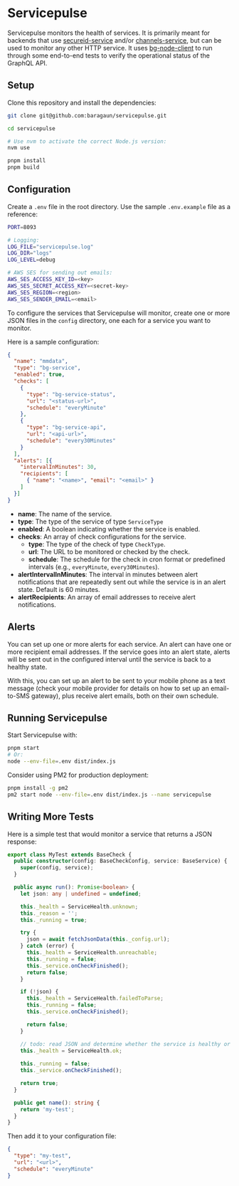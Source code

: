 # Servicepulse

Servicepulse monitors the health of services. It is primarily meant for backends that use
[secureid-service](https://github.com/baragaun/secureid-service) and/or
[channels-service](https://github.com/baragaun/channels-service), but can be used to 
monitor any other HTTP service.
It uses [bg-node-client](https://github.com/baragaun/bg-node-client) to run through some 
end-to-end tests to verify the operational status of the GraphQL API.

## Setup

Clone this repository and install the dependencies:

```bash
git clone git@github.com:baragaun/servicepulse.git

cd servicepulse

# Use nvm to activate the correct Node.js version:
nvm use

pnpm install
pnpm build
```

## Configuration

Create a `.env` file in the root directory. Use the sample `.env.example` file as a reference:

```bash
PORT=8093

# Logging:
LOG_FILE="servicepulse.log"
LOG_DIR="logs"
LOG_LEVEL=debug

# AWS SES for sending out emails:
AWS_SES_ACCESS_KEY_ID=<key>
AWS_SES_SECRET_ACCESS_KEY=<secret-key>
AWS_SES_REGION=<region>
AWS_SES_SENDER_EMAIL=<email>
```

To configure the services that Servicepulse will monitor, create one or more JSON files in
the `config` directory, one each for a service you want to monitor.

Here is a sample configuration:

```json
{
  "name": "mmdata",
  "type": "bg-service",
  "enabled": true,
  "checks": [
    {
      "type": "bg-service-status",
      "url": "<status-url>",
      "schedule": "everyMinute"
    },
    {
      "type": "bg-service-api",
      "url": "<api-url>",
      "schedule": "every30Minutes"
    }
  ],
  "alerts": [{
    "intervalInMinutes": 30,
    "recipients": [
      { "name": "<name>", "email": "<email>" }
    ]
  }]
}
```

* **name**: The name of the service.
* **type**: The type of the service of type `ServiceType`
* **enabled**: A boolean indicating whether the service is enabled.
* **checks**: An array of check configurations for the service.
  * **type**: The type of the check of type `CheckType`.
  * **url**: The URL to be monitored or checked by the check.
  * **schedule**: The schedule for the check in cron format or predefined intervals (e.g., 
    `everyMinute`, `every30Minutes`).
* **alertIntervalInMinutes**: The interval in minutes between alert notifications that are 
  repeatedly sent out while the service is in an alert state. Default is 60 minutes.
* **alertRecipients**: An array of email addresses to receive alert notifications.
  
## Alerts

You can set up one or more alerts for each service. An alert can have one or more recipient
email addresses. If the service goes into an alert state, alerts will be sent out in the 
configured interval until the service is back to a healthy state.

With this, you can set up an alert to be sent to your mobile phone as a text message (check
your mobile provider for details on how to set up an email-to-SMS gateway), plus receive
alert emails, both on their own schedule.

## Running Servicepulse

Start Servicepulse with:

```bash
pnpm start
# Or:
node --env-file=.env dist/index.js
```

Consider using PM2 for production deployment:

```bash
pnpm install -g pm2
pm2 start node --env-file=.env dist/index.js --name servicepulse
```

## Writing More Tests

Here is a simple test that would monitor a service that returns a JSON response:

```ts
export class MyTest extends BaseCheck {
  public constructor(config: BaseCheckConfig, service: BaseService) {
    super(config, service);
  }

  public async run(): Promise<boolean> {
    let json: any | undefined = undefined;

    this._health = ServiceHealth.unknown;
    this._reason = '';
    this._running = true;

    try {
      json = await fetchJsonData(this._config.url);
    } catch (error) {
      this._health = ServiceHealth.unreachable;
      this._running = false;
      this._service.onCheckFinished();
      return false;
    }

    if (!json) {
      this._health = ServiceHealth.failedToParse;
      this._running = false;
      this._service.onCheckFinished();

      return false;
    }

    // todo: read JSON and determine whether the service is healthy or not
    this._health = ServiceHealth.ok;
    
    this._running = false;
    this._service.onCheckFinished();

    return true;
  }

  public get name(): string {
    return 'my-test';
  }
}
```

Then add it to your configuration file:

```json
{
  "type": "my-test",
  "url": "<url>",
  "schedule": "everyMinute"
}
```
